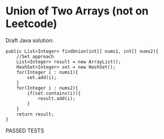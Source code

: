 # Union of Two Arrays (not on Leetcode)
Draft Java solution:
```
public List<Integer> findUnion(int[] nums1, int[] nums2){
    //Set approach
    List<Integer> result = new ArrayList();
    HashSet<Integer> set = new HashSet();
    for(Integer i : nums1){
        set.add(i);
    }
    for(Integer i : nums2){
        if(set.contains(i)){
            result.add(i);
        }
    }
    return result;
}
```
PASSED TESTS
